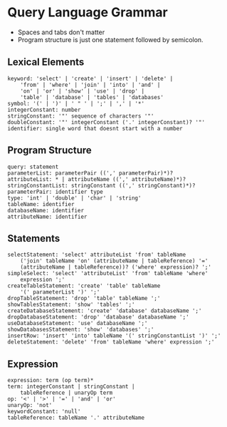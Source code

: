 # Query Language Grammar
- Spaces and tabs don't matter
- Program structure is just one statement followed by semicolon.

## Lexical Elements
    keyword: 'select' | 'create' | 'insert' | 'delete' | 
        'from' | 'where' | 'join' | 'into' | 'and' |
        'on' | 'or' | 'show' | 'use' | 'drop' |
        'table' | 'database' | 'tables' | 'databases'
    symbol: '(' | ')' | ' " ' | ';' | ',' | '*'
    integerConstant: number 
    stringConstant: '"' sequence of characters '"'
    doubleConstant: '"' integerConstant ('.' integerConstant)? '"'
    identifier: single word that doesnt start with a number
## Program Structure
    query: statement
    parameterList: parameterPair ((',' parameterPair)*)?
    attributeList: * | attributeName ((',' attributeName)*)?
    stringConstantList: stringConstant ((',' stringConstant)*)?
    parameterPair: identifier type
    type: 'int' | 'double' | 'char' | 'string'
    tableName: identifier
    databaseName: identifier
    attributeName: identifier
## Statements
    selectStatement: 'select' attributeList 'from' tableName 
        ('join' tableName 'on' (attributeName | tableReference) '=' 
        (attributeName | tableReference))? ('where' expression)? ';'
    simpleSelect: 'select' 'attributeList' 'from' tableName 'where' 
        expression ';'
    createTableStatement: 'create' 'table' tableName 
        '(' parameterList ')' ';'
    dropTableStatement: 'drop' 'table' tableName ';'
    showTablesStatement: 'show' 'tables' ';'
    createDatabaseStatement: 'create' 'database' databaseName ';'
    dropDatabaseStatement: 'drop' 'database' databaseName ';'
    useDatabaseStatement: 'use' databaseName ';'
    showDatabasesStatement: 'show' 'databases' ';'
    insertRow: 'insert' 'into' tableName '(' stringConstantList ')' ';'
    deleteStatement: 'delete' 'from' tableName 'where' expression ';'
## Expression 
    expression: term (op term)*
    term: integerConstant | stringConstant |
        tableReference | unaryOp term
    op: '<' | '>' | '=' | 'and' | 'or' 
    unaryOp: 'not'
    keywordConstant: 'null'
    tableReference: tableName '.' attributeName